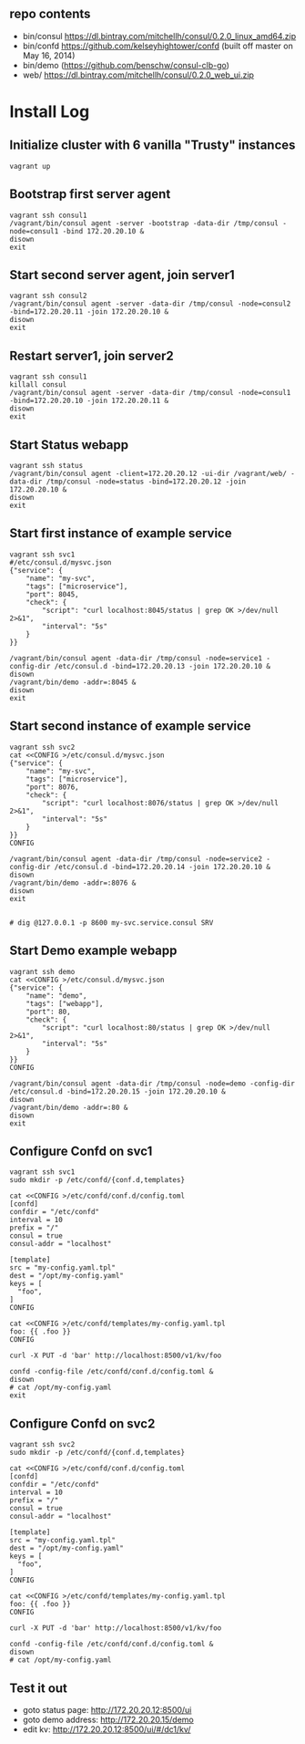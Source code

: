 
## repo contents
- bin/consul https://dl.bintray.com/mitchellh/consul/0.2.0_linux_amd64.zip
- bin/confd https://github.com/kelseyhightower/confd (built off master on May 16, 2014)
- bin/demo (https://github.com/benschw/consul-clb-go)
- web/ https://dl.bintray.com/mitchellh/consul/0.2.0_web_ui.zip

# Install Log
## Initialize cluster with 6 vanilla "Trusty" instances
	vagrant up
## Bootstrap first server agent
	vagrant ssh consul1
	/vagrant/bin/consul agent -server -bootstrap -data-dir /tmp/consul -node=consul1 -bind 172.20.20.10 &
	disown
	exit

## Start second server agent, join server1
	vagrant ssh consul2
	/vagrant/bin/consul agent -server -data-dir /tmp/consul -node=consul2 -bind=172.20.20.11 -join 172.20.20.10 &
	disown
	exit

## Restart server1, join server2
	vagrant ssh consul1
	killall consul
	/vagrant/bin/consul agent -server -data-dir /tmp/consul -node=consul1 -bind=172.20.20.10 -join 172.20.20.11 &
	disown
	exit

## Start Status webapp
	vagrant ssh status
	/vagrant/bin/consul agent -client=172.20.20.12 -ui-dir /vagrant/web/ -data-dir /tmp/consul -node=status -bind=172.20.20.12 -join 172.20.20.10 &
	disown
	exit

## Start first instance of example service
	vagrant ssh svc1
	#/etc/consul.d/mysvc.json
	{"service": {
	    "name": "my-svc", 
	    "tags": ["microservice"], 
	    "port": 8045, 
	    "check": {
	        "script": "curl localhost:8045/status | grep OK >/dev/null 2>&1", 
	        "interval": "5s"
	    }
	}}	

	/vagrant/bin/consul agent -data-dir /tmp/consul -node=service1 -config-dir /etc/consul.d -bind=172.20.20.13 -join 172.20.20.10 &
	disown
	/vagrant/bin/demo -addr=:8045 &
	disown
	exit

## Start second instance of example service
	vagrant ssh svc2
	cat <<CONFIG >/etc/consul.d/mysvc.json
	{"service": {
	    "name": "my-svc", 
	    "tags": ["microservice"], 
	    "port": 8076, 
	    "check": {
	        "script": "curl localhost:8076/status | grep OK >/dev/null 2>&1", 
	        "interval": "5s"
	    }
	}}	
	CONFIG

	/vagrant/bin/consul agent -data-dir /tmp/consul -node=service2 -config-dir /etc/consul.d -bind=172.20.20.14 -join 172.20.20.10 &
	disown
	/vagrant/bin/demo -addr=:8076 &
	disown
	exit


	# dig @127.0.0.1 -p 8600 my-svc.service.consul SRV


## Start Demo example webapp
	vagrant ssh demo
	cat <<CONFIG >/etc/consul.d/mysvc.json
	{"service": {
	    "name": "demo", 
	    "tags": ["webapp"], 
	    "port": 80, 
	    "check": {
	        "script": "curl localhost:80/status | grep OK >/dev/null 2>&1", 
	        "interval": "5s"
	    }
	}}	
	CONFIG

	/vagrant/bin/consul agent -data-dir /tmp/consul -node=demo -config-dir /etc/consul.d -bind=172.20.20.15 -join 172.20.20.10 &
	disown
	/vagrant/bin/demo -addr=:80 &
	disown
	exit

## Configure Confd on svc1
	vagrant ssh svc1
	sudo mkdir -p /etc/confd/{conf.d,templates}
	
	cat <<CONFIG >/etc/confd/conf.d/config.toml
	[confd]
	confdir = "/etc/confd"
	interval = 10
	prefix = "/"
	consul = true
	consul-addr = "localhost"

	[template]
	src = "my-config.yaml.tpl"
	dest = "/opt/my-config.yaml"
	keys = [
	  "foo",
	]
	CONFIG

	cat <<CONFIG >/etc/confd/templates/my-config.yaml.tpl
	foo: {{ .foo }}
	CONFIG

	curl -X PUT -d 'bar' http://localhost:8500/v1/kv/foo

	confd -config-file /etc/confd/conf.d/config.toml &
	disown
	# cat /opt/my-config.yaml
	exit

## Configure Confd on svc2
	vagrant ssh svc2
	sudo mkdir -p /etc/confd/{conf.d,templates}
	
	cat <<CONFIG >/etc/confd/conf.d/config.toml
	[confd]
	confdir = "/etc/confd"
	interval = 10
	prefix = "/"
	consul = true
	consul-addr = "localhost"

	[template]
	src = "my-config.yaml.tpl"
	dest = "/opt/my-config.yaml"
	keys = [
	  "foo",
	]
	CONFIG

	cat <<CONFIG >/etc/confd/templates/my-config.yaml.tpl
	foo: {{ .foo }}
	CONFIG

	curl -X PUT -d 'bar' http://localhost:8500/v1/kv/foo

	confd -config-file /etc/confd/conf.d/config.toml &
	disown
	# cat /opt/my-config.yaml

## Test it out
- goto status page: http://172.20.20.12:8500/ui
- goto demo address: http://172.20.20.15/demo
- edit kv: http://172.20.20.12:8500/ui/#/dc1/kv/
